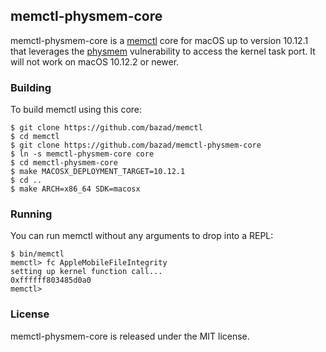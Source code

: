 ## memctl-physmem-core

<!-- Brandon Azad -->

memctl-physmem-core is a [memctl] core for macOS up to version 10.12.1 that leverages the [physmem]
vulnerability to access the kernel task port. It will not work on macOS 10.12.2 or newer.

[memctl]: https://github.com/bazad/memctl
[physmem]: https://github.com/bazad/physmem

### Building

To build memctl using this core:

	$ git clone https://github.com/bazad/memctl
	$ cd memctl
	$ git clone https://github.com/bazad/memctl-physmem-core
	$ ln -s memctl-physmem-core core
	$ cd memctl-physmem-core
	$ make MACOSX_DEPLOYMENT_TARGET=10.12.1
	$ cd ..
	$ make ARCH=x86_64 SDK=macosx

### Running

You can run memctl without any arguments to drop into a REPL:

	$ bin/memctl
	memctl> fc AppleMobileFileIntegrity
	setting up kernel function call...
	0xffffff803485d0a0
	memctl> 

### License

memctl-physmem-core is released under the MIT license.
